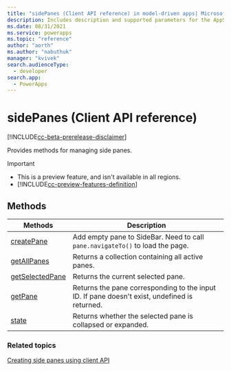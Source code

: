 ```yaml
---
title: "sidePanes (Client API reference) in model-driven apps| MicrosoftDocs"
description: Includes description and supported parameters for the AppSidePanes method.
ms.date: 08/31/2021
ms.service: powerapps
ms.topic: "reference"
author: "aorth"
ms.author: "nabuthuk"
manager: "kvivek"
search.audienceType: 
  - developer
search.app: 
  - PowerApps
---
```

# sidePanes (Client API reference)

[!INCLUDE[cc-beta-prerelease-disclaimer](../../../../includes/cc-beta-prerelease-disclaimer.md)]

Provides methods for managing side panes.

> [!IMPORTANT]
> - This is a preview feature, and isn't available in all regions.
> - [!INCLUDE[cc-preview-features-definition](../../../../includes/cc-preview-features-definition.md)]

## Methods

|Methods|Description|
|--------|----------|
|[createPane](Xrm-App/Xrm-App-sidePanes/createPane.md)|Add empty pane to SideBar. Need to call `pane.navigateTo()` to load the page.|
|[getAllPanes](Xrm-App/Xrm-App-sidePanes/getAllPanes.md)|Returns a collection containing all active panes.|
|[getSelectedPane](Xrm-App/Xrm-App-sidePanes/getSelectedPane.md)|Returns the current selected pane.|
|[getPane](Xrm-App/Xrm-App-sidePanes/getPane.md)|Returns the pane corresponding to the input ID. If pane doesn't exist, undefined is returned.|
|[state](Xrm-App/Xrm-App-sidePanes/state.md)|Returns whether the selected pane is collapsed or expanded.|

### Related topics

[Creating side panes using client API](../create-app-side-panes.md)

